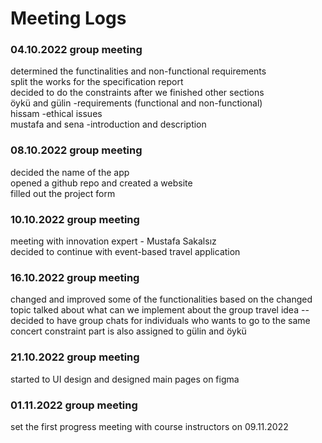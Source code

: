 # Meeting Logs

### 04.10.2022 group meeting

determined the functinalities and non-functional requirements  
split the works for the specification report  
decided to do the constraints after we finished other sections  
öykü and gülin -requirements (functional and non-functional)  
hissam -ethical issues  
mustafa and sena -introduction and description  

### 08.10.2022 group meeting

decided the name of the app  
opened a github repo and created a website  
filled out the project form  

### 10.10.2022 group meeting

meeting with innovation expert - Mustafa Sakalsız  
decided to continue with event-based travel application 

### 16.10.2022 group meeting

changed and improved some of the functionalities based on the changed topic 
talked about what can we implement about the group travel idea 
--decided to have group chats for individuals who wants to go to the same concert 
constraint part is also assigned to gülin and öykü 

### 21.10.2022 group meeting

started to UI design and designed main pages on figma

### 01.11.2022 group meeting

set the first progress meeting with course instructors on 09.11.2022






